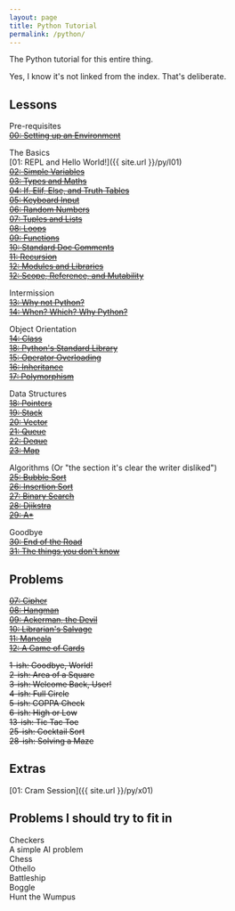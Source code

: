 ```yaml
---
layout: page
title: Python Tutorial
permalink: /python/
---
```


The Python tutorial for this entire thing.

Yes, I know it's not linked from the index. That's deliberate.

Lessons
-------
Pre-requisites  
~~[00: Setting up an Environment](#muismu)~~  

The Basics  
[01: REPL and Hello World!]({{ site.url }}/py/l01)  
~~[02: Simple Variables](#muismu)~~  
~~[03: Types and Maths](#muismu)~~  
~~[04: If, Elif, Else, and Truth Tables](#muismu)~~  
~~[05: Keyboard Input](#muismu)~~  
~~[06: Random Numbers](#muismu)~~  
~~[07: Tuples and Lists](#muismu)~~  
~~[08: Loops](#muismu)~~  
~~[09: Functions](#muismu)~~  
~~[10: Standard Doc Comments](#muismu)~~  
~~[11: Recursion](#muismu)~~  
~~[12: Modules and Libraries](#muismu)~~  
~~[12: Scope, Reference, and Mutability](#muismu)~~  

Intermission  
~~[13: Why not Python?](#muismu)~~  
~~[14: When? Which? Why Python?](#muismu)~~  

Object Orientation    
~~[14: Class](#muismu)~~  
~~[18: Python's Standard Library](#muismu)~~  
~~[15: Operator Overloading](#muismu)~~  
~~[16: Inheritance](#muismu)~~  
~~[17: Polymorphism](#muismu)~~

Data Structures  
~~[18: Pointers](#muismu)~~  
~~[19: Stack](#muismu)~~  
~~[20: Vector](#muismu)~~  
~~[21: Queue](#muismu)~~  
~~[22: Deque](#muismu)~~  
~~[23: Map](#muismu)~~  

Algorithms (Or "the section it's clear the writer disliked")  
~~[25: Bubble Sort](#muismu)~~  
~~[26: Insertion Sort](#muismu)~~  
~~[27: Binary Search](#muismu)~~  
~~[28: Djikstra](#muismu)~~   
~~[29: A*](#muismu)~~

Goodbye  
~~[30: End of the Road](#muismu)~~  
~~[31: The things you don't know](#muismu)~~

Problems
--------
~~[07: Cipher](#muismu)~~  
~~[08: Hangman](#muismu)~~  
~~[09: Ackerman, the Devil](#muismu)~~  
~~[10: Librarian's Salvage](#muismu)~~  
~~[11: Mancala](#muismu)~~  
~~[12: A Game of Cards](#muismu)~~

~~1-ish: Goodbye, World!~~  
~~2-ish: Area of a Square~~  
~~3-ish: Welcome Back, User!~~  
~~4-ish: Full Circle~~  
~~5-ish: COPPA Check~~  
~~6-ish: High or Low~~  
~~13-ish: Tic Tac Toe~~  
~~25-ish: Cocktail Sort~~  
~~28-ish: Solving a Maze~~  

Extras
------
[01: Cram Session]({{ site.url }}/py/x01)  

Problems I should try to fit in
-------------------------------
Checkers  
A simple AI problem  
Chess  
Othello  
Battleship  
Boggle  
Hunt the Wumpus